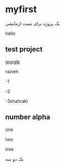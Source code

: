 # myfirst

یک پروژه برای تست ازمایشی

hello

## test project

[google](https://www.google.com)

<p>razieh</p>

-1

-2

-3shahraki

## number alpha

one

two

tree

یک
دو
سه
